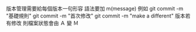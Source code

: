 版本管理需要給每個版本一句形容
語法要加 m(message) 例如
  git commit -m "基礎規則"
  git commit -m "首次修改"
  git commit -m "make a different"
版本若有修改 則檔案狀態會由 Ａ 變 Ｍ